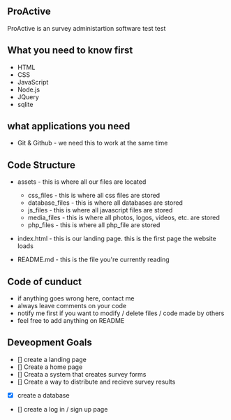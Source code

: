 ## ProActive
ProActive is an survey administartion software
test test

## What you need to know first
- HTML
- CSS
- JavaScript
- Node.js
- JQuery
- sqlite

## what applications you need

- Git & Github - we need this to work at the same time

## Code Structure

- assets - this is where all our files are located

    - css_files - this is where all css files are stored
    - database_files - this is where all databases are stored
    - js_files - this is where all javascript files are stored
    - media_files - this is where all photos, logos, videos, etc. are stored
    - php_files - this is where all php_file are stored

- index.html - this is our landing page. this is the first page the website loads

- README.md - this is the file you're currently reading

## Code of cunduct
- if anything goes wrong here, contact me
- always leave comments on your code 
- notify me first if you want to modify / delete files / code made by others
- feel free to add anything on README

## Deveopment Goals
- [] create a landing page
- [] Create a home page
- [] Creata a system that creates survey forms
- [] Create a way to distribute and recieve survey results
- [x] create a database
- [] create a log in / sign up page
